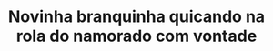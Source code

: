 ---
layout: post
title: Novinha branquinha quicando na rola do namorado com vontade
thumb: novinha-branquinha-quicando-na-rola-do-namorado-com-vontade
duration: "05:02"
permalink: /:title
video: https://www.xvideos.com/embedframe/68061033
categories: pussy, boobs, ass, blowjob, cute, big-ass, russian, 18, big-tits, nikky, big-dick, huge-dick, sexy-girl, sexy-ass, hard-fuck, sucking-dick, cute-girl, beautiful-girl, hard-fast-fuck, 18-year-cute-girl
---